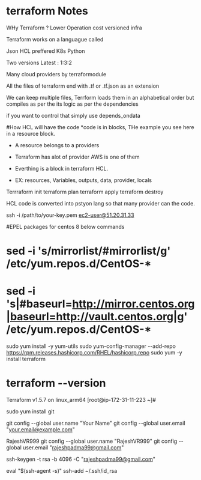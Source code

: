 # terraform Notes 

WHy Terraform ?
Lower Operation cost 
versioned infra

Terraform works on a languague called 

Json 
HCL  preffered 
K8s
Python 

Two versions 
Latest : 1:3:2

Many cloud providers by terraformodule 

All the files of terraform end with .tf or .tf.json as an extension 

We can keep multiple files, Terrform loads them in an alphabetical order but compiles as per the its logic as per the dependencies

if you want to control that simply use depends_ondata



#How HCL will have the code 
*code is in blocks, THe example you see here in a resource block.
* A resource belongs to a providers
* Terraform has alot of provider AWS is one of them

* Everthing is a block in terraform HCL.
* EX: resources, Variables, outputs, data, provider, locals

Terrraform init
terraform plan
terraform apply
terraform destroy 


HCL code is converted into pstyon lang so that many provider can the code.

ssh -i /path/to/your-key.pem ec2-user@51.20.31.33

#EPEL packages for centos 8 below commands 
# sed -i 's/mirrorlist/#mirrorlist/g' /etc/yum.repos.d/CentOS-*
# sed -i 's|#baseurl=http://mirror.centos.org|baseurl=http://vault.centos.org|g' /etc/yum.repos.d/CentOS-*

sudo yum install -y yum-utils
sudo yum-config-manager --add-repo https://rpm.releases.hashicorp.com/RHEL/hashicorp.repo
sudo yum -y install terraform


# terraform --version
Terraform v1.5.7
on linux_arm64
[root@ip-172-31-11-223 ~]#

sudo yum install git

git config --global user.name "Your Name"
git config --global user.email "your.email@example.com"


RajeshVR999
git config --global user.name "RajeshVR999"
git config --global user.email "rajeshpadma99@gmail.com"

ssh-keygen -t rsa -b 4096 -C "rajeshpadma99@gmail.com"

eval "$(ssh-agent -s)"
ssh-add ~/.ssh/id_rsa

